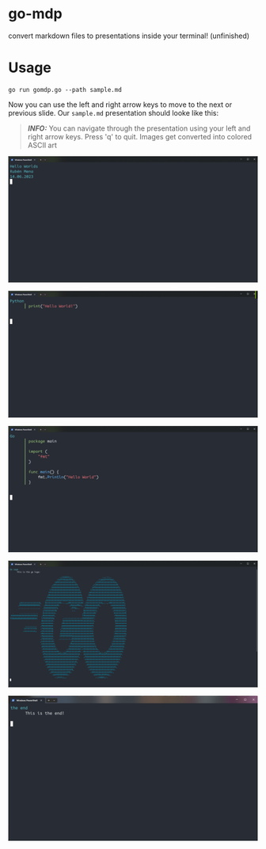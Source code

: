 # go-mdp
convert markdown files to presentations inside your terminal! (unfinished)

# Usage
```
go run gomdp.go --path sample.md
```

Now you can use the left and right arrow keys to move to the next or previous slide. Our `sample.md` presentation
should looke like this:

> **_INFO:_** You can navigate through the presentation using your left and right arrow keys. Press 'q' to quit. Images get converted into colored ASCII art

![titleslide](./imgs/slide_1.png)

![slide1](./imgs/slide_2.png)

![slide2](./imgs/slide_3.png)

![slide3](./imgs/slide_4.png)

![slide4](./imgs/slide_5.png)

